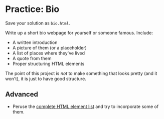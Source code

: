 # Practice: Bio
Save your solution as `bio.html`.

Write up a short bio webpage for yourself or someone famous.
Include:
* A written introduction
* A picture of them (or a placeholder)
* A list of places where they've lived
* A quote from them
* Proper structuring HTML elements

The point of this project is _not_ to make something that looks pretty (and it won't), it is just to have good structure.

## Advanced
* Peruse the [complete HTML element list](https://developer.mozilla.org/en-US/docs/Web/HTML/Element) and try to incorporate some of them.
